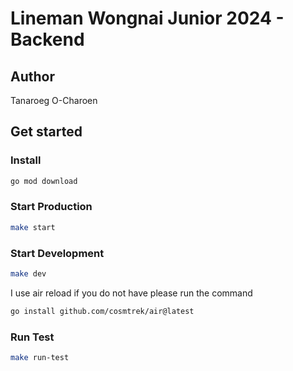 # Lineman Wongnai Junior 2024 - Backend

## Author

Tanaroeg O-Charoen

## Get started

### Install

```bash
go mod download
```

### Start Production

```bash
make start
```

### Start Development

```bash
make dev 
```

I use air reload if you do not have please run the command

```bash
go install github.com/cosmtrek/air@latest
```

### Run Test

```bash
make run-test
```
